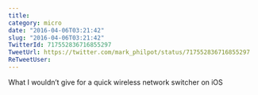 ```yaml
---
title: 
category: micro
date: "2016-04-06T03:21:42"
slug: "2016-04-06T03:21:42"
TwitterId: 717552836716855297
TweetUrl: https://twitter.com/mark_philpot/status/717552836716855297
ReTweetUser: 
---
```


What I wouldn’t give for a quick wireless network switcher on iOS